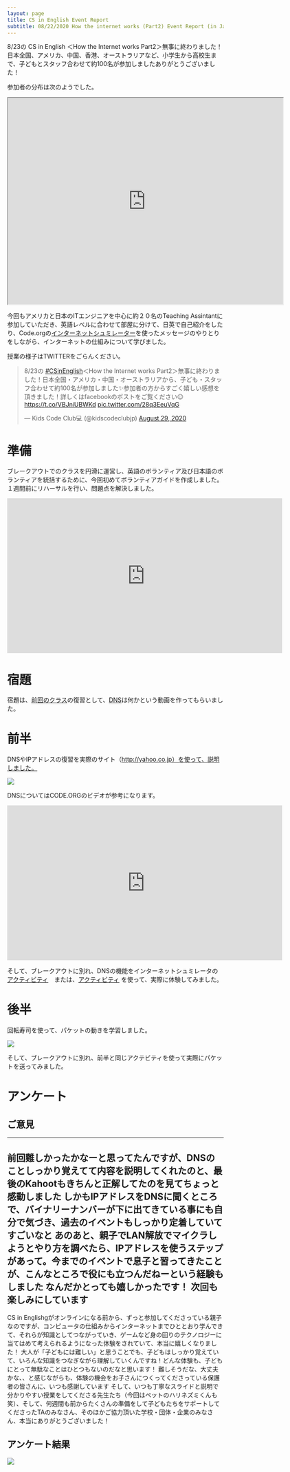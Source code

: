 ```yaml
---
layout: page
title: CS in English Event Report 
subtitle: 08/22/2020 How the internet works (Part2) Event Report (in Japanese)
---
```

8/23の CS in English ＜How the Internet works Part2＞無事に終わりました！日本全国、アメリカ、中国、香港、オーストラリアなど、小学生から高校生まで、子どもとスタッフ合わせて約100名が参加しましたありがとうございました！

参加者の分布は次のようでした。
<iframe src="https://www.google.com/maps/d/u/1/embed?mid=13WZZY2nr-jDIk5mrKoMNpcDwthcFCjLV" width="640" height="480"></iframe>


今回もアメリカと日本のITエンジニアを中心に約２０名のTeaching Assintantに参加していただき、英語レベルに合わせて部屋に分けて、日英で自己紹介をしたり、Code.orgの[インターネットシュミレーター](https://studio.code.org/s/netsim)を使ったメッセージのやりとりをしながら、インターネットの仕組みについて学びました。

授業の様子はTWITTERをごらんください。

<blockquote class="twitter-tweet"><p lang="ja" dir="ltr">8/23の <a href="https://twitter.com/hashtag/CSinEnglish?src=hash&amp;ref_src=twsrc%5Etfw">#CSinEnglish</a>＜How the Internet works Part2＞無事に終わりました！日本全国・アメリカ・中国・オーストラリアから、子ども・スタッフ合わせて約100名が参加しました✨参加者の方からすごく嬉しい感想を頂きました！詳しくはfacebookのポストをご覧ください😉<a href="https://t.co/VBJniUBWKd">https://t.co/VBJniUBWKd</a> <a href="https://t.co/28q3EeuVqG">pic.twitter.com/28q3EeuVqG</a></p>&mdash; Kids Code Club💻 (@kidscodeclubjp) <a href="https://twitter.com/kidscodeclubjp/status/1299537691508260865?ref_src=twsrc%5Etfw">August 29, 2020</a></blockquote> <script async src="https://platform.twitter.com/widgets.js" charset="utf-8"></script>

# 準備

ブレークアウトでのクラスを円滑に運営し、英語のボランティア及び日本語のボランティアを統括するために、今回初めてボランティアガイドを作成しました。１週間前にリハーサルを行い、問題点を解決しました。

<iframe width="640" height="360" src="https://www.youtube.com/embed/a8NUf3tdT1c" frameborder="0" allow="accelerometer; autoplay; clipboard-write; encrypted-media; gyroscope; picture-in-picture" allowfullscreen></iframe>


# 宿題

宿題は、[前回のクラス](https://www.csinenglish.club/2020-07-19-internet/)の復習として、[DNS](https://www.cloudflare.com/learning/dns/what-is-dns/)は何かという動画を作ってもらいました。

# 前半

DNSやIPアドレスの復習を実際のサイト（http://yahoo.co.jp）を使って、説明しました。

![](/img/2020-08-23/dns.png)

DNSについてはCODE.ORGのビデオが参考になります。

<iframe width="640" height="360" src="https://www.youtube.com/embed/5o8CwafCxnU" frameborder="0" allow="accelerometer; autoplay; clipboard-write; encrypted-media; gyroscope; picture-in-picture" allowfullscreen></iframe>

そして、ブレークアウトに別れ、DNSの機能をインターネットシュミレータの[アクティビティ](https://studio.code.org/s/netsim/stage/8/puzzle/1)　または、[アクティビティ](https://studio.code.org/s/csp2-2020/stage/6/puzzle/2) を使って、実際に体験してみました。


# 後半

回転寿司を使って、パケットの動きを学習しました。

![](/img/2020-08-23/packet.png)

そして、ブレークアウトに別れ、前半と同じアクテビティを使って実際にパケットを送ってみました。

# アンケート

## ご意見

---------------------------
前回難しかったかなーと思ってたんですが、DNSのことしっかり覚えてて内容を説明してくれたのと、最後のKahootもきちんと正解してたのを見てちょっと感動しました
しかもIPアドレスをDNSに聞くところで、バイナリーナンバーが下に出てきている事にも自分で気づき、過去のイベントもしっかり定着していてすごいなと
あのあと、親子でLAN解放でマイクラしようとやり方を調べたら、IPアドレスを使うステップがあって。今までのイベントで息子と習ってきたことが、こんなところで役にも立つんだねーという経験もしました
なんだかとっても嬉しかったです！
次回も楽しみにしています
---------------------------
CS in Englishgがオンラインになる前から、ずっと参加してくださっている親子なのですが、コンピュータの仕組みからインターネットまでひととおり学んできて、それらが知識としてつながっていき、ゲームなど身の回りのテクノロジーに当てはめて考えられるようになった体験をされていて、本当に嬉しくなりました！
大人が「子どもには難しい」と思うことでも、子どもはしっかり覚えていて、いろんな知識をつなぎながら理解していくんですね！どんな体験も、子どもにとって無駄なことはひとつもないのだなと思います！
難しそうだな、大丈夫かな、、と感じながらも、体験の機会をお子さんにつくってくださっている保護者の皆さんに、いつも感謝しています
そして、いつも丁寧なスライドと説明で分かりやすい授業をしてくださる先生たち（今回はペットのハリネズミくんも笑）、そして、何週間も前からたくさんの準備をして子どもたちをサポートしてくださったTAのみなさん、そのほかご協力頂いた学校・団体・企業のみなさん、本当にありがとうございました！
 
## アンケート結果

![](/img/2020-08-23/survey.jpg)